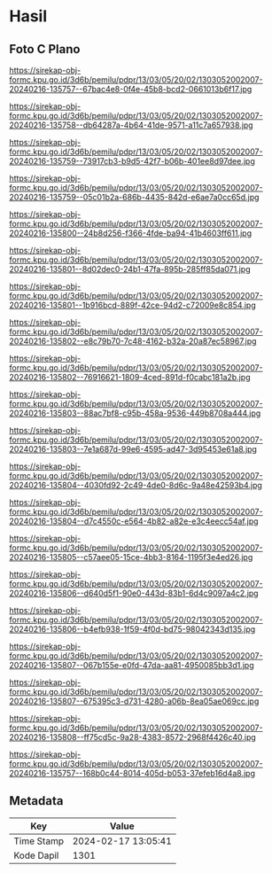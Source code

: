 # Hasil

## Foto C Plano

https://sirekap-obj-formc.kpu.go.id/3d6b/pemilu/pdpr/13/03/05/20/02/1303052002007-20240216-135757--67bac4e8-0f4e-45b8-bcd2-0661013b6f17.jpg

https://sirekap-obj-formc.kpu.go.id/3d6b/pemilu/pdpr/13/03/05/20/02/1303052002007-20240216-135758--db64287a-4b64-41de-9571-a11c7a657938.jpg

https://sirekap-obj-formc.kpu.go.id/3d6b/pemilu/pdpr/13/03/05/20/02/1303052002007-20240216-135759--73917cb3-b9d5-42f7-b06b-401ee8d97dee.jpg

https://sirekap-obj-formc.kpu.go.id/3d6b/pemilu/pdpr/13/03/05/20/02/1303052002007-20240216-135759--05c01b2a-686b-4435-842d-e6ae7a0cc65d.jpg

https://sirekap-obj-formc.kpu.go.id/3d6b/pemilu/pdpr/13/03/05/20/02/1303052002007-20240216-135800--24b8d256-f366-4fde-ba94-41b4603ff611.jpg

https://sirekap-obj-formc.kpu.go.id/3d6b/pemilu/pdpr/13/03/05/20/02/1303052002007-20240216-135801--8d02dec0-24b1-47fa-895b-285ff85da071.jpg

https://sirekap-obj-formc.kpu.go.id/3d6b/pemilu/pdpr/13/03/05/20/02/1303052002007-20240216-135801--1b916bcd-889f-42ce-94d2-c72009e8c854.jpg

https://sirekap-obj-formc.kpu.go.id/3d6b/pemilu/pdpr/13/03/05/20/02/1303052002007-20240216-135802--e8c79b70-7c48-4162-b32a-20a87ec58967.jpg

https://sirekap-obj-formc.kpu.go.id/3d6b/pemilu/pdpr/13/03/05/20/02/1303052002007-20240216-135802--76916621-1809-4ced-891d-f0cabc181a2b.jpg

https://sirekap-obj-formc.kpu.go.id/3d6b/pemilu/pdpr/13/03/05/20/02/1303052002007-20240216-135803--88ac7bf8-c95b-458a-9536-449b8708a444.jpg

https://sirekap-obj-formc.kpu.go.id/3d6b/pemilu/pdpr/13/03/05/20/02/1303052002007-20240216-135803--7e1a687d-99e6-4595-ad47-3d95453e61a8.jpg

https://sirekap-obj-formc.kpu.go.id/3d6b/pemilu/pdpr/13/03/05/20/02/1303052002007-20240216-135804--4030fd92-2c49-4de0-8d6c-9a48e42593b4.jpg

https://sirekap-obj-formc.kpu.go.id/3d6b/pemilu/pdpr/13/03/05/20/02/1303052002007-20240216-135804--d7c4550c-e564-4b82-a82e-e3c4eecc54af.jpg

https://sirekap-obj-formc.kpu.go.id/3d6b/pemilu/pdpr/13/03/05/20/02/1303052002007-20240216-135805--c57aee05-15ce-4bb3-8164-1195f3e4ed26.jpg

https://sirekap-obj-formc.kpu.go.id/3d6b/pemilu/pdpr/13/03/05/20/02/1303052002007-20240216-135806--d640d5f1-90e0-443d-83b1-6d4c9097a4c2.jpg

https://sirekap-obj-formc.kpu.go.id/3d6b/pemilu/pdpr/13/03/05/20/02/1303052002007-20240216-135806--b4efb938-1f59-4f0d-bd75-98042343d135.jpg

https://sirekap-obj-formc.kpu.go.id/3d6b/pemilu/pdpr/13/03/05/20/02/1303052002007-20240216-135807--067b155e-e0fd-47da-aa81-4950085bb3d1.jpg

https://sirekap-obj-formc.kpu.go.id/3d6b/pemilu/pdpr/13/03/05/20/02/1303052002007-20240216-135807--675395c3-d731-4280-a06b-8ea05ae069cc.jpg

https://sirekap-obj-formc.kpu.go.id/3d6b/pemilu/pdpr/13/03/05/20/02/1303052002007-20240216-135808--ff75cd5c-9a28-4383-8572-2968f4426c40.jpg

https://sirekap-obj-formc.kpu.go.id/3d6b/pemilu/pdpr/13/03/05/20/02/1303052002007-20240216-135757--168b0c44-8014-405d-b053-37efeb16d4a8.jpg


## Metadata

| Key        | Value               |
| ---------- | ------------------- |
| Time Stamp | 2024-02-17 13:05:41 |
| Kode Dapil | 1301                |



